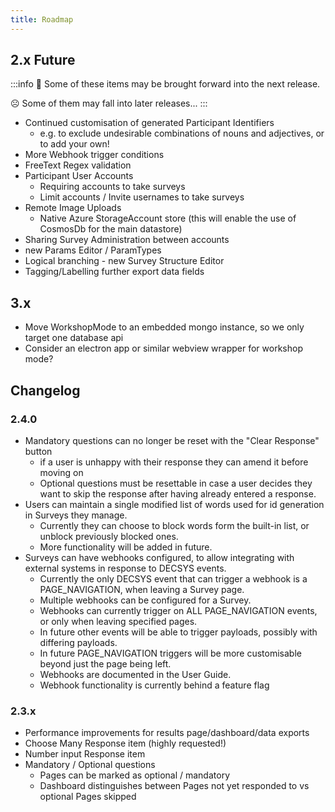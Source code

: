 ```yaml
---
title: Roadmap
---
```


## 2.x Future

:::info
🙂 Some of these items may be brought forward into the next release.

☹ Some of them may fall into later releases...
:::

- Continued customisation of generated Participant Identifiers
  - e.g. to exclude undesirable combinations of nouns and adjectives, or to add your own!
- More Webhook trigger conditions
- FreeText Regex validation
- Participant User Accounts
  - Requiring accounts to take surveys
  - Limit accounts / Invite usernames to take surveys
- Remote Image Uploads
  - Native Azure StorageAccount store (this will enable the use of CosmosDb for the main datastore)
- Sharing Survey Administration between accounts
- new Params Editor / ParamTypes
- Logical branching - new Survey Structure Editor
- Tagging/Labelling further export data fields

## 3.x

- Move WorkshopMode to an embedded mongo instance, so we only target one database api
- Consider an electron app or similar webview wrapper for workshop mode?

## Changelog

### 2.4.0

- Mandatory questions can no longer be reset with the "Clear Response" button
  - if a user is unhappy with their response they can amend it before moving on
  - Optional questions must be resettable in case a user decides they want to skip the response after having already entered a response.
- Users can maintain a single modified list of words used for id generation in Surveys they manage.
  - Currently they can choose to block words form the built-in list, or unblock previously blocked ones.
  - More functionality will be added in future.
- Surveys can have webhooks configured, to allow integrating with external systems in response to DECSYS events.
  - Currently the only DECSYS event that can trigger a webhook is a PAGE_NAVIGATION, when leaving a Survey page.
  - Multiple webhooks can be configured for a Survey.
  - Webhooks can currently trigger on ALL PAGE_NAVIGATION events, or only when leaving specified pages.
  - In future other events will be able to trigger payloads, possibly with differing payloads.
  - In future PAGE_NAVIGATION triggers will be more customisable beyond just the page being left.
  - Webhooks are documented in the User Guide.
  - Webhook functionality is currently behind a feature flag

### 2.3.x

- Performance improvements for results page/dashboard/data exports
- Choose Many Response item (highly requested!)
- Number input Response item
- Mandatory / Optional questions
  - Pages can be marked as optional / mandatory
  - Dashboard distinguishes between Pages not yet responded to vs optional Pages skipped
